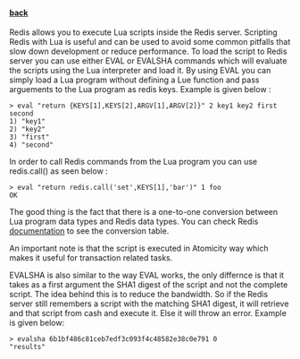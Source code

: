 #### [back](special_features_main.md)

Redis allows you to execute Lua scripts inside the Redis server. Scripting Redis with Lua is useful and can be used to avoid some common pitfalls that slow down development or reduce performance. To load the script to Redis server you can use either EVAL or EVALSHA commands which will evaluate the scripts using the Lua interpreter and load it. By using EVAL you can simply load a Lua program without defining a Lue function and pass arguements to the Lua program as redis keys. Example is given below :

````
> eval "return {KEYS[1],KEYS[2],ARGV[1],ARGV[2]}" 2 key1 key2 first second
1) "key1"
2) "key2"
3) "first"
4) "second"
````

In order to call Redis commands from the Lua program you can use redis.call() as seen below :

````
> eval "return redis.call('set',KEYS[1],'bar')" 1 foo
OK
````

The good thing is the fact that there is a one-to-one conversion between Lua program data types and Redis data types. You can check Redis [documentation](http://redis.io/commands/eval) to see the conversion table.

An important note is that the script is executed in Atomicity way which makes it useful for transaction related tasks.

EVALSHA is also similar to the way EVAL works, the only differnce is that it takes as a first argument the SHA1 digest of the script and not the complete script. The idea behind this is to reduce the bandwidth. So if the Redis server still remembers a script with the matching SHA1 digest, it will retrieve and that script from cash and execute it. Else it will throw an error. 
Example is given below:

````
> evalsha 6b1bf486c81ceb7edf3c093f4c48582e38c0e791 0
"results"
````